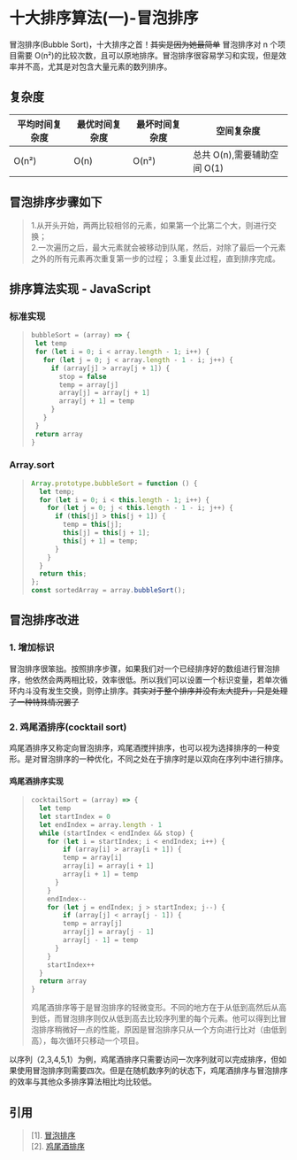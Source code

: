 # 十大排序算法(一)-冒泡排序

冒泡排序(Bubble Sort)，十大排序之首！~~其实是因为她最简单~~ 冒泡排序对 n 个项目需要 O(n²)的比较次数，且可以原地排序。冒泡排序很容易学习和实现，但是效率并不高，尤其是对包含大量元素的数列排序。

## 复杂度

| 平均时间复杂度 | 最优时间复杂度 | 最坏时间复杂度 | 空间复杂度                  |
| -------------- | -------------- | -------------- | --------------------------- |
| O(n²)          | O(n)           | O(n²)          | 总共 O(n),需要辅助空间 O(1) |

## 冒泡排序步骤如下

> 1.从开头开始，两两比较相邻的元素，如果第一个比第二个大，则进行交换；  
> 2.一次遍历之后，最大元素就会被移动到队尾，然后，对除了最后一个元素之外的所有元素再次重复第一步的过程； 3.重复此过程，直到排序完成。

## 排序算法实现 - JavaScript

### 标准实现

> ```JavaScript
> bubbleSort = (array) => {
>  let temp
>  for (let i = 0; i < array.length - 1; i++) {
>    for (let j = 0; j < array.length - 1 - i; j++) {
>      if (array[j] > array[j + 1]) {
>        stop = false
>        temp = array[j]
>        array[j] = array[j + 1]
>        array[j + 1] = temp
>      }
>    }
>  }
>  return array
> }
> ```

### Array.sort

> ```JavaScript
> Array.prototype.bubbleSort = function () {
>   let temp;
>   for (let i = 0; i < this.length - 1; i++) {
>     for (let j = 0; j < this.length - 1 - i; j++) {
>       if (this[j] > this[j + 1]) {
>         temp = this[j];
>         this[j] = this[j + 1];
>         this[j + 1] = temp;
>       }
>     }
>   }
>   return this;
> };
> const sortedArray = array.bubbleSort();
> ```

## 冒泡排序改进

### 1. 增加标识

冒泡排序很笨拙。按照排序步骤，如果我们对一个已经排序好的数组进行冒泡排序，他依然会两两相比较，效率很低。所以我们可以设置一个标识变量，若单次循环内斗没有发生交换，则停止排序。~~其实对于整个排序并没有太大提升，只是处理了一种特殊情况罢了~~

### 2. 鸡尾酒排序(cocktail sort)

鸡尾酒排序又称定向冒泡排序，鸡尾酒搅拌排序，也可以视为选择排序的一种变形。是对冒泡排序的一种优化，不同之处在于排序时是以双向在序列中进行排序。

#### 鸡尾酒排序实现

> ```JavaScript
> cocktailSort = (array) => {
>   let temp
>   let startIndex = 0
>   let endIndex = array.length - 1
>   while (startIndex < endIndex && stop) {
>     for (let i = startIndex; i < endIndex; i++) {
>         if (array[i] > array[i + 1]) {
>         temp = array[i]
>         array[i] = array[i + 1]
>         array[i + 1] = temp
>       }
>     }
>     endIndex--
>     for (let j = endIndex; j > startIndex; j--) {
>         if (array[j] < array[j - 1]) {
>         temp = array[j]
>         array[j] = array[j - 1]
>         array[j - 1] = temp
>       }
>     }
>     startIndex++
>   }
>   return array
> }
> ```
>
> 鸡尾酒排序等于是冒泡排序的轻微变形。不同的地方在于从低到高然后从高到低，而冒泡排序则仅从低到高去比较序列里的每个元素。他可以得到比冒泡排序稍微好一点的性能，原因是冒泡排序只从一个方向进行比对（由低到高），每次循环只移动一个项目。

以序列（2,3,4,5,1）为例，鸡尾酒排序只需要访问一次序列就可以完成排序，但如果使用冒泡排序则需要四次。但是在随机数序列的状态下，鸡尾酒排序与冒泡排序的效率与其他众多排序算法相比均比较低。

## 引用

> [1]. [冒泡排序](https://zh.wikipedia.org/wiki/%E5%86%92%E6%B3%A1%E6%8E%92%E5%BA%8F)  
> [2]. [鸡尾酒排序](https://zh.wikipedia.org/wiki/%E9%B8%A1%E5%B0%BE%E9%85%92%E6%8E%92%E5%BA%8F)
